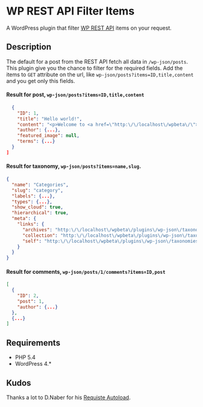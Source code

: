 # WP REST API Filter Items

A WordPress plugin that filter [WP REST API](http://wp-api.org/) items on your request.

## Description
The default for a post from the REST API fetch all data in `/wp-json/posts`. This plugin give you the chance to filter for the required fields. Add the items to  `GET` attribute on the url, like `wp-json/posts?items=ID,title,content` and you get only this fields.

#### Result for post, `wp-json/posts?items=ID,title,content`
```json
  {
    "ID": 1,
    "title": "Hello world!",
    "content": "<p>Welcome to <a href=\"http:\/\/localhost\/wpbeta\/\">WP Beta Dev Sites<\/a>. This is your first post. Edit or delete it, then start blogging!<br \/>\n:):)<\/p>\n<p> <\/p>\n<h3>Snippet #1<\/h3>Snippet #1 Content\n<div>\n<ul>\n<li>test<\/li>\n<\/ul>\n<\/div>\n<p><\/span><\/p>\n",
    "author": {...},
    "featured_image": null,
    "terms": {...}
  }
]
```

#### Result for taxonomy, `wp-json/posts?items=name,slug`.
```json
{
  "name": "Categories",
  "slug": "category",
  "labels": {...},
  "types": {...},
  "show_cloud": true,
  "hierarchical": true,
  "meta": {
    "links": {
      "archives": "http:\/\/localhost\/wpbeta\/plugins\/wp-json\/taxonomies\/category\/terms",
      "collection": "http:\/\/localhost\/wpbeta\/plugins\/wp-json\/taxonomies",
      "self": "http:\/\/localhost\/wpbeta\/plugins\/wp-json\/taxonomies\/category"
    }
  }
}
```

#### Result for comments, `wp-json/posts/1/comments?items=ID,post`
```json
[
  {
    "ID": 2,
    "post": 1,
    "author": {...}
  },
  {...}
]
```

## Requirements
 * PHP 5.4
 * WordPress 4.*

## Kudos
Thanks a lot to D.Naber for his [Requiste Autoload](https://github.com/dnaber-de/Requisite).